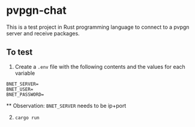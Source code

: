 # pvpgn-chat

This is a test project in Rust programming language to connect to a pvpgn server and receive packages.

## To test

1. Create a `.env` file with the following contents and the values for each variable
```agsl
BNET_SERVER=
BNET_USER=
BNET_PASSWORD=
```
** Observation: `BNET_SERVER` needs to be ip+port

2. `cargo run`
